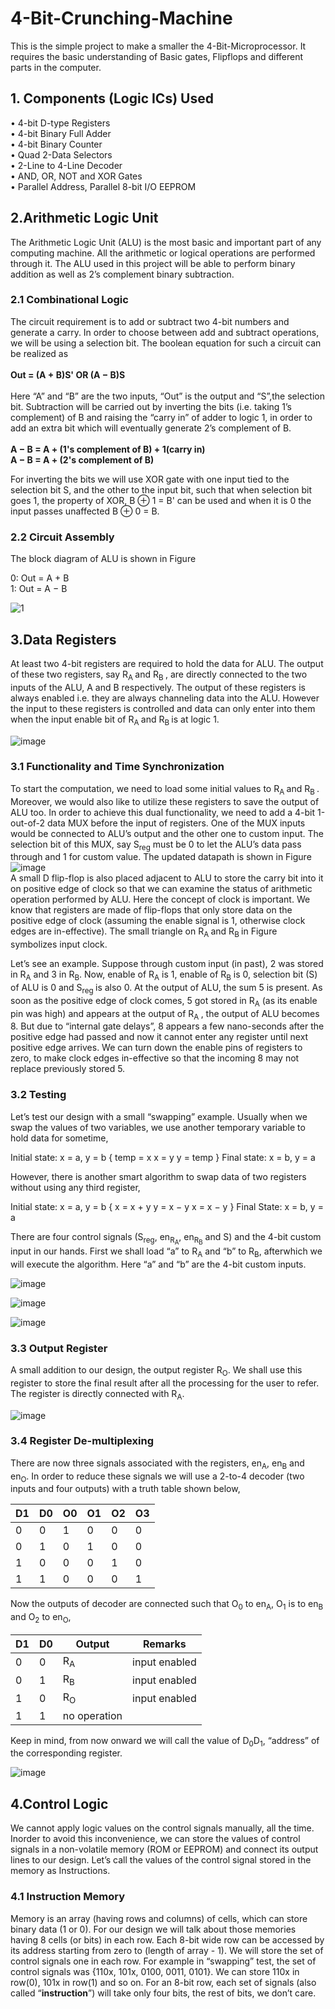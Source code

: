 # 4-Bit-Crunching-Machine
This is the simple project to make a smaller the 4-Bit-Microprocessor. It requires the basic understanding of Basic gates, Flipflops and different parts in the computer.

## 1. Components (Logic ICs) Used
• 4-bit D-type Registers\
• 4-bit Binary Full Adder\
• 4-bit Binary Counter\
• Quad 2-Data Selectors\
• 2-Line to 4-Line Decoder\
• AND, OR, NOT and XOR Gates\
• Parallel Address, Parallel 8-bit I/O EEPROM

## 2.Arithmetic Logic Unit
The Arithmetic Logic Unit (ALU) is the most basic and important part of any computing machine. All the arithmetic or logical operations are performed through it. The ALU used in this project will be able to perform binary addition as well as 2’s complement binary subtraction.

### 2.1 Combinational Logic
The circuit requirement is to add or subtract two 4-bit numbers and generate a carry. In order to choose between add and subtract operations, we will be using a selection bit. The boolean equation for such a circuit can be realized as\
\
           **Out = (A + B)S' OR (A − B)S**\
              \
Here “A” and “B” are the two inputs, “Out” is the output and “S”,the selection bit. Subtraction will be carried out by inverting the bits (i.e. taking 1’s complement) of B and raising the “carry in” of adder to logic 1, in order to add an extra bit which will eventually generate 2’s complement of B.\
\
          **A − B = A + (1's complement of B) + 1(carry in)**\
             **A − B = A + (2's complement of B)** 
             
For inverting the bits we will use XOR gate with one input tied to the selection bit S, and the other to the input bit, such that when selection bit goes 1, the property of XOR, B ⊕ 1 = B' can be used and when it is 0 the input passes unaffected B ⊕ 0 = B.

### 2.2 Circuit Assembly
The block diagram of ALU is shown in Figure

0: Out = A + B\
1: Out = A − B

![1](https://github.com/user-attachments/assets/e1a2fe2e-1914-4f5b-b98e-c791cb3b63ab)

## 3.Data Registers

At least two 4-bit registers are required to hold the data for ALU. The output of these two registers, say R<sub>A </sub> and R<sub>B </sub>, are directly connected to the two inputs of the ALU, A and B respectively. The output of these registers is always enabled i.e. they are always channeling data into the ALU. However the input to these registers is controlled and data can only enter into them when the input enable bit of R<sub>A </sub> and R<sub>B </sub> is at logic 1.

![image](https://github.com/user-attachments/assets/a4f04fb5-372d-4c0c-87d2-c26fabe51cef)

### 3.1 Functionality and Time Synchronization
To start the computation, we need to load some initial values to R<sub>A </sub> and R<sub>B </sub>.
Moreover, we would also like to utilize these registers to save the output of
ALU too. In order to achieve this dual functionality, we need to add a 4-bit
1-out-of-2 data MUX before the input of registers. One of the MUX inputs
would be connected to ALU’s output and the other one to custom input. The
selection bit of this MUX, say S<sub>reg</sub> must be 0 to let the ALU’s data pass
through and 1 for custom value. The updated datapath is shown in Figure
\
![image](https://github.com/user-attachments/assets/aedc079b-5bd8-4741-8d55-331786474c9c)
\
A small D flip-flop is also placed adjacent to ALU to store the carry bit
into it on positive edge of clock so that we can examine the status of
arithmetic operation performed by ALU.
Here the concept of clock is important. We know that registers are made
of flip-flops that only store data on the positive edge of clock (assuming the
enable signal is 1, otherwise clock edges are in-effective). The small triangle
on R<sub>A </sub> and R<sub>B </sub> in Figure symbolizes input clock.

Let’s see an example. Suppose through custom input (in past), 2 was
stored in R<sub>A</sub> and 3 in R<sub>B</sub>. Now, enable of R<sub>A</sub> is 1, enable of R<sub>B</sub> is 0, selection bit
(S) of ALU is 0 and S<sub>reg </sub> is also 0. At the output of ALU, the sum 5 is present.
As soon as the positive edge of clock comes, 5 got stored in R<sub>A</sub> (as its enable
pin was high) and appears at the output of R<sub>A </sub>, the output of ALU becomes 8.
But due to “internal gate delays”, 8 appears a few nano-seconds after the
positive edge had passed and now it cannot enter any register until next
positive edge arrives. We can turn down the enable pins of registers to zero,
to make clock edges in-effective so that the incoming 8 may not replace
previously stored 5.

### 3.2 Testing
Let’s test our design with a small “swapping” example. Usually when we swap the values of two variables, we use another temporary variable to hold data for sometime,

Initial state: x = a, y = b
{
temp = x
x = y
y = temp
}
Final state: x = b, y = a

However, there is another smart algorithm to swap data of two registers without using any third register,

Initial state: x = a, y = b
{
x = x + y
y = x − y
x = x − y
}
Final State: x = b, y = a

There are four control signals (S<sub>reg</sub>, en<sub>R<sub>A</sub></sub>, en<sub>R<sub>B</sub></sub> and S) and the 4-bit custom input in our hands. First we shall load “a” to R<sub>A</sub> and “b” to R<sub>B</sub>, afterwhich we will execute the algorithm. Here “a” and “b” are the 4-bit custom inputs.

![image](https://github.com/user-attachments/assets/828e0688-4e79-45b5-b6e8-7bcb061999dd)

![image](https://github.com/user-attachments/assets/c793b535-6277-4388-a8e2-e528934a698b)

![image](https://github.com/user-attachments/assets/491e4ad3-23bd-4286-818c-263aac202be7)

### 3.3 Output Register

A small addition to our design, the output register R<sub>O</sub>. We shall use this register to store the final result after all the processing for the user to refer. The register is directly connected with R<sub>A</sub>.

![image](https://github.com/user-attachments/assets/2bc2cba3-db6b-4ae1-827d-1509667bb4d1)

### 3.4 Register De-multiplexing
There are now three signals associated with the registers, en<sub>A</sub>, en<sub>B</sub> and en<sub>O</sub>. In order to reduce these signals we will use a 2-to-4 decoder (two inputs and four outputs) with a truth table shown below,

| D1 | D0 | O0 | O1 | O2 | O3 |
|----|----|----|----|----|----|
|  0 |  0 |  1 |  0 |  0 |  0 |
|  0 |  1 |  0 |  1 |  0 |  0 |
|  1 |  0 |  0 |  0 |  1 |  0 |
|  1 |  1 |  0 |  0 |  0 |  1 |

Now the outputs of decoder are connected such that O<sub>0</sub> to en<sub>A</sub>, O<sub>1</sub> is to en<sub>B</sub> and O<sub>2</sub> to en<sub>O</sub>,

| D1        | D0        |   Output       |    Remarks      |
|-----------|-----------|----------------|-----------------|
| 0         | 0         | R<sub>A</sub>  | input enabled   |
| 0         | 1         | R<sub>B</sub>  | input enabled   |
| 1         | 0         | R<sub>O</sub>  | input enabled   |
| 1         | 1         | no operation   |                 |

Keep in mind, from now onward we will call the value of D<sub>0</sub>D<sub>1</sub>, “address” of the corresponding register.

![image](https://github.com/user-attachments/assets/e9cf7062-718d-469d-8247-0509d62b7830)

## 4.Control Logic
We cannot apply logic values on the control signals manually, all the time. Inorder to avoid this inconvenience, we can store the values of control signals in a non-volatile memory (ROM or EEPROM) and connect its output lines to our design. Let’s call the values of the control signal stored in the memory as Instructions.

### 4.1 Instruction Memory
Memory is an array (having rows and columns) of cells, which can store
binary data (1 or 0). For our design we will talk about those memories
having 8 cells (or bits) in each row. Each 8-bit wide row can be accessed by
its address starting from zero to (length of array - 1). We will store the set of
control signals one in each row. For example in “swapping” test, the set of
control signals was {110x, 101x, 0100, 0011, 0101}. We can store 110x in row(0), 101x in row(1) and so on. For an 8-bit row, each set of signals (also
called “**instruction**”) will take only four bits, the rest of bits, we don’t care.

